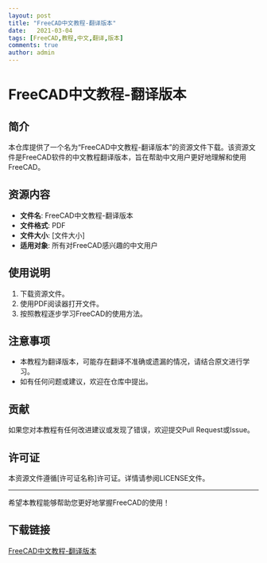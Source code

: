 ```yaml
---
layout: post
title: "FreeCAD中文教程-翻译版本"
date:   2021-03-04
tags: [FreeCAD,教程,中文,翻译,版本]
comments: true
author: admin
---
```

# FreeCAD中文教程-翻译版本

## 简介

本仓库提供了一个名为“FreeCAD中文教程-翻译版本”的资源文件下载。该资源文件是FreeCAD软件的中文教程翻译版本，旨在帮助中文用户更好地理解和使用FreeCAD。

## 资源内容

- **文件名**: FreeCAD中文教程-翻译版本
- **文件格式**: PDF
- **文件大小**: [文件大小]
- **适用对象**: 所有对FreeCAD感兴趣的中文用户

## 使用说明

1. 下载资源文件。
2. 使用PDF阅读器打开文件。
3. 按照教程逐步学习FreeCAD的使用方法。

## 注意事项

- 本教程为翻译版本，可能存在翻译不准确或遗漏的情况，请结合原文进行学习。
- 如有任何问题或建议，欢迎在仓库中提出。

## 贡献

如果您对本教程有任何改进建议或发现了错误，欢迎提交Pull Request或Issue。

## 许可证

本资源文件遵循[许可证名称]许可证。详情请参阅LICENSE文件。

---

希望本教程能够帮助您更好地掌握FreeCAD的使用！

## 下载链接

[FreeCAD中文教程-翻译版本](https://pan.quark.cn/s/4299ea2c95ee)